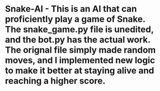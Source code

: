 # Snake-AI - This is an AI that can proficiently play a game of Snake. The snake_game.py file is unedited, and the bot.py has the actual work. The orignal file simply made random moves, and I implemented new logic to make it better at staying alive and reaching a higher score.
